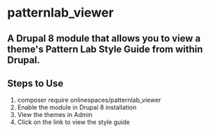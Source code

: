 # patternlab_viewer
## A Drupal 8 module that allows you to view a theme's Pattern Lab Style Guide from within Drupal.

## Steps to Use
1. composer require onlinespaces/patternlab_viewer
2. Enable the module in Drupal 8 installation
3. View the themes in Admin
4. Click on the link to view the style guide